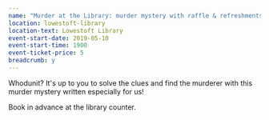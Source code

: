 ```yaml
---
name: "Murder at the Library: murder mystery with raffle & refreshments"
location: lowestoft-library
location-text: Lowestoft Library
event-start-date: 2019-05-10
event-start-time: 1900
event-ticket-price: 5
breadcrumb: y
---
```


Whodunit? It's up to you to solve the clues and find the murderer with this murder mystery written especially for us!

Book in advance at the library counter.
